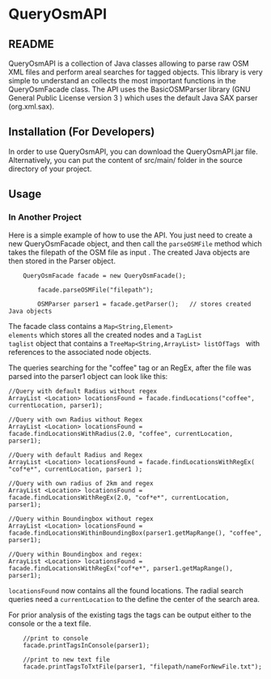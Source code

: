 QueryOsmAPI
==============

README
-------

QueryOsmAPI is a collection of Java classes allowing to parse raw OSM XML files and perform 
areal searches for tagged objects. This library is very simple to understand an collects the most
important functions in the QueryOsmFacade class. The API uses the BasicOSMParser library (GNU General Public License version 3 ) which uses the default Java SAX parser (org.xml.sax). 

Installation (For Developers)
------------------------------

In order to use QueryOsmAPI, you can download the QueryOsmAPI.jar file. Alternatively,
you can put the content of src/main/ folder in the source directory of your project.


Usage
-----

### In Another Project

Here is a simple example of how to use the API. You just need to create a new QueryOsmFacade
object, and then call the <code>parseOSMFile</code> method which takes the filepath of the OSM file as input .
The created Java objects are then stored in the Parser object.

```
	QueryOsmFacade facade = new QueryOsmFacade();

		facade.parseOSMFile("filepath");

		OSMParser parser1 = facade.getParser();   // stores created Java objects
```

The facade class contains a <code>Map<String,Element> elements</code> which stores all the created nodes and a
<code>TagList taglist</code> object that contains a <code>TreeMap<String,ArrayList<String>> listOfTags </code> with references to the associated node objects.

The queries searching for the "coffee" tag or an RegEx, after the file was parsed into the parser1 object can look like this:

```
//Query with default Radius without regex
ArrayList <Location> locationsFound = facade.findLocations("coffee", currentLocation, parser1); 						

//Query with own Radius without Regex
ArrayList <Location> locationsFound = facade.findLocationsWithRadius(2.0, "coffee", currentLocation, parser1);			

//Query with default Radius and Regex
ArrayList <Location> locationsFound = facade.findLocationsWithRegEx( "cof*e*", currentLocation, parser1 );				

//Query with own radius of 2km and regex
ArrayList <Location> locationsFound = facade.findLocationsWithRegEx(2.0, "cof*e*", currentLocation, parser1);			

//Query within Boundingbox without regex
ArrayList <Location> locationsFound = facade.findLocationsWithinBoundingBox(parser1.getMapRange(), "coffee", parser1);	

//Query within Boundingbox and regex:
ArrayList <Location> locationsFound = facade.findLocationsWithRegEx("cof*e*", parser1.getMapRange(), parser1);			

```
<code>locationsFound</code> now contains all the found locations. The radial search queries need a <code>currentLocation</code> to the define the center of the search area.

For prior analysis of the existing tags the tags can be output either to the console or the a text file.
```
	//print to console
	facade.printTagsInConsole(parser1);		
	
	//print to new text file								
	facade.printTagsToTxtFile(parser1, "filepath/nameForNewFile.txt"); 			
```





